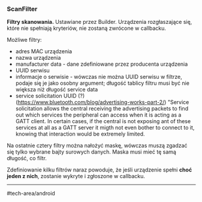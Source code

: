 ### ScanFilter
**Filtry skanowania.** Ustawiane przez Builder.
Urządzenia rozgłaszające się, które nie spełniają kryteriów, nie zostaną zwrócone w callbacku. 

Możliwe filtry:
- adres MAC urządzenia
- nazwa urządzenia
- manufacturer data - dane zdefiniowane przez producenta urządzenia 
- UUID serwisu
- informacje o serwisie - wówczas nie można UUID serwisu w filtrze, podaje się je jako osobny argument; długość tablicy filtru musi być nie większa niż długość service data
- service solicitation UUID (?) (https://www.bluetooth.com/blog/advertising-works-part-2/)
"Service solicitation allows the central receiving the advertising packets to find out which services the peripheral can access when it is acting as a GATT client. In certain cases, if the central is not exposing ant of these services at all as a GATT server it migth not even bother to connect to it, knowing that interaction would be extremely limited.

Na ostatnie cztery filtry można nałożyć maskę, wówczas muszą zgadzać się tylko wybrane bajty surowych danych. Maska musi mieć tę samą długość, co filtr.

Zdefiniowanie kilku filtrów naraz powoduje, że jeśli urządzenie spełni **choć jeden z nich**, zostanie wykryte i zgłoszone w callbacku. 

---
#tech-area/android 